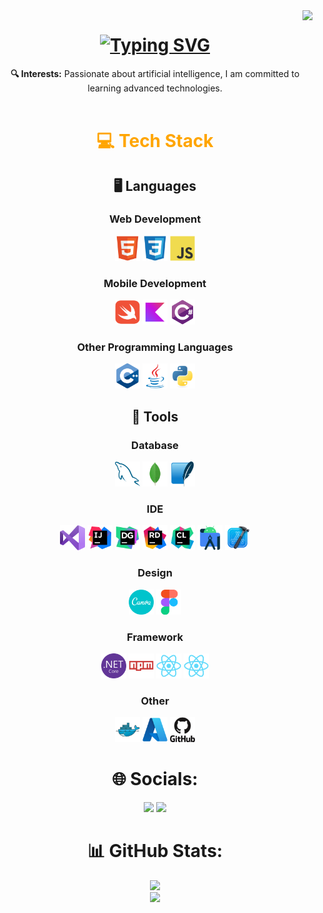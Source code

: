 <img align="right" src="https://visitor-badge.laobi.icu/badge?page_id=0wme.0wme&left_color=orange&right_color=orange" />


<h1 align="center">
<a href="https://git.io/typing-svg"><img src="https://readme-typing-svg.demolab.com?font=Madimi+One&pause=1000&color=F76E09&center=true&random=false&width=435&lines=Welcome+to+my+Github+profile+!;Hello%2C+my+name+is+Tom+!;I+am+a+computer+science+student" alt="Typing SVG" /></a>
</h1>


<p align="center">
    <strong>🔍 Interests:</strong> Passionate about artificial intelligence, I am committed to learning advanced technologies.<br><br>
</p>


<h1 align="center" style="color:orange;"><strong>💻 Tech Stack</strong></h1>

## <h2 align="center">🖥️ Languages</h2>
### <h3 align="center">Web Development</h3>
<p align="center">
  <img src="https://raw.githubusercontent.com/devicons/devicon/master/icons/html5/html5-original.svg" width="40" height="40" title="HTML5"/>
  <img src="https://raw.githubusercontent.com/devicons/devicon/master/icons/css3/css3-original.svg" width="40" height="40" title="CSS3"/>
  <img src="https://raw.githubusercontent.com/devicons/devicon/master/icons/javascript/javascript-original.svg" width="40" height="40" title="JavaScript"/>
</p>

### <h3 align="center">Mobile Development</h3>
<p align="center">
  <img src="https://raw.githubusercontent.com/devicons/devicon/master/icons/swift/swift-original.svg" width="40" height="40" title="Swift"/>
  <img src="https://raw.githubusercontent.com/devicons/devicon/master/icons/kotlin/kotlin-original.svg" width="40" height="40" title="Kotlin"/>
  <img src="https://raw.githubusercontent.com/devicons/devicon/master/icons/csharp/csharp-original.svg" width="40" height="40" title="C#"/>
</p>

### <h3 align="center">Other Programming Languages</h3>
<p align="center">
  <img src="https://raw.githubusercontent.com/devicons/devicon/master/icons/cplusplus/cplusplus-original.svg" width="40" height="40" title="C++"/>
  <img src="https://raw.githubusercontent.com/devicons/devicon/master/icons/java/java-original.svg" width="40" height="40" title="Java"/>
  <img src="https://raw.githubusercontent.com/devicons/devicon/master/icons/python/python-original.svg" width="40" height="40" title="Python"/>
</p>

## <h2 align="center">🧰 Tools</h2>

### <h3 align="center">Database</h3>
<p align="center">
  <img src="https://raw.githubusercontent.com/devicons/devicon/master/icons/mysql/mysql-original.svg" width="40" height="40" title="MySQL"/>
  <img src="https://raw.githubusercontent.com/devicons/devicon/master/icons/mongodb/mongodb-original.svg" width="40" height="40" title="MongoDB"/>
  <img src="https://raw.githubusercontent.com/devicons/devicon/master/icons/sqlite/sqlite-original.svg" width="40" height="40" title="SQLite"/>
</p>

### <h3 align="center">IDE</h3>
<p align="center">
  <img src="https://raw.githubusercontent.com/devicons/devicon/master/icons/visualstudio/visualstudio-original.svg" width="40" height="40" title="Visual Studio"/>
  <img src="https://raw.githubusercontent.com/devicons/devicon/master/icons/intellij/intellij-original.svg" width="40" height="40" title="IntelliJ IDEA"/>
  <img src="https://raw.githubusercontent.com/devicons/devicon/master/icons/datagrip/datagrip-original.svg" width="40" height="40" title="DataGrip"/>
  <img src="https://raw.githubusercontent.com/devicons/devicon/master/icons/rider/rider-original.svg" width="40" height="40" title="Rider"/>
  <img src="https://raw.githubusercontent.com/devicons/devicon/master/icons/clion/clion-original.svg" width="40" height="40" title="CLion"/>
  <img src="https://raw.githubusercontent.com/devicons/devicon/master/icons/androidstudio/androidstudio-original.svg" width="40" height="40" title="Android Studio"/>
  <img src="https://raw.githubusercontent.com/devicons/devicon/master/icons/xcode/xcode-original.svg" width="40" height="40" title="Xcode"/>
</p>

### <h3 align="center">Design</h3>
<p align="center">
  <img src="https://raw.githubusercontent.com/devicons/devicon/master/icons/canva/canva-original.svg" width="40" height="40" title="Canva"/>
  <img src="https://raw.githubusercontent.com/devicons/devicon/master/icons/figma/figma-original.svg" width="40" height="40" title="Figma"/>
</p>

### <h3 align="center">Framework</h3>
<p align="center">
  <img src="https://raw.githubusercontent.com/devicons/devicon/master/icons/dotnetcore/dotnetcore-original.svg" width="40" height="40" title=".Net"/>
  <img src="https://raw.githubusercontent.com/devicons/devicon/master/icons/npm/npm-original-wordmark.svg" width="40" height="40" title="NPM"/>
  <img src="https://raw.githubusercontent.com/devicons/devicon/master/icons/react/react-original.svg" width="40" height="40" title="React"/>
  <img src="https://raw.githubusercontent.com/devicons/devicon/master/icons/react/react-original.svg" width="40" height="40" title="React Native"/>
</p>

### <h3 align="center">Other</h3>
<p align="center">
  <img src="https://raw.githubusercontent.com/devicons/devicon/master/icons/docker/docker-original.svg" width="40" height="40" title="Docker"/>
  <img src="https://raw.githubusercontent.com/devicons/devicon/master/icons/azure/azure-original.svg" width="40" height="40" title="Azure"/>
  <img src="https://raw.githubusercontent.com/devicons/devicon/master/icons/github/github-original-wordmark.svg" width="40" height="40" title="GitHub"/>
</p>


<h1 align="center">🌐 Socials:</h1>
<p align="center">
  <a href="https://discord.gg/Owme_"><img src="https://img.shields.io/badge/Discord-%237289DA.svg?logo=discord&logoColor=white"/></a>
  <a href="https://linkedin.com/in/https://www.linkedin.com/feed/"><img src="https://img.shields.io/badge/LinkedIn-%230077B5.svg?logo=linkedin&logoColor=white"/></a>
</p>

<h1 align="center">📊 GitHub Stats:</h1>
<p align="center">
  <img src="https://github-readme-streak-stats.herokuapp.com/?user=0wme&theme=dark&hide_border=true"/><br/>
  <img src="https://github-readme-stats.vercel.app/api/top-langs/?username=0wme&theme=dark&hide_border=true&include_all_commits=false&count_private=true&layout=compact"/>
</p>

